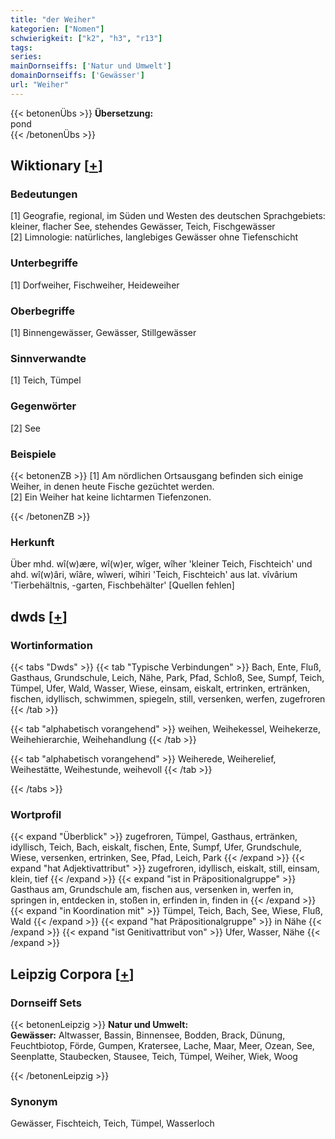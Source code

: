 ```yaml
---
title: "der Weiher"
kategorien: ["Nomen"]
schwierigkeit: ["k2", "h3", "r13"]
tags:
series:
mainDornseiffs: ['Natur und Umwelt']
domainDornseiffs: ['Gewässer']
url: "Weiher"
---
```


{{< betonenÜbs >}}
**Übersetzung:**  
pond  
{{< /betonenÜbs >}}

## Wiktionary [[+](https://de.wiktionary.org/wiki/Weiher)]

### Bedeutungen
[1] Geografie, regional, im Süden und Westen des deutschen Sprachgebiets: kleiner, flacher See, stehendes Gewässer, Teich, Fischgewässer  
[2] Limnologie: natürliches, langlebiges Gewässer ohne Tiefenschicht  

### Unterbegriffe
[1] Dorfweiher, Fischweiher, Heideweiher  

### Oberbegriffe
[1] Binnengewässer, Gewässer, Stillgewässer  

### Sinnverwandte
[1] Teich, Tümpel  

### Gegenwörter
[2] See  

### Beispiele
{{< betonenZB >}}
[1] Am nördlichen Ortsausgang befinden sich einige Weiher, in denen heute Fische gezüchtet werden.  
[2] Ein Weiher hat keine lichtarmen Tiefenzonen.  

{{< /betonenZB >}}
### Herkunft
Über mhd. wî(w)ære, wî(w)er, wîger, wîher 'kleiner Teich, Fischteich' und ahd. wî(w)âri, wîâre, wîweri, wîhiri 'Teich, Fischteich' aus lat. vîvârium 'Tierbehältnis, -garten, Fischbehälter' [Quellen fehlen]  



## dwds [[+](https://www.dwds.de/wb/Weiher)]

### Wortinformation
{{< tabs "Dwds" >}}
{{< tab "Typische Verbindungen" >}}
Bach, Ente, Fluß, Gasthaus, Grundschule, Leich, Nähe, Park, Pfad, Schloß, See, Sumpf, Teich, Tümpel, Ufer, Wald, Wasser, Wiese, einsam, eiskalt, ertrinken, ertränken, fischen, idyllisch, schwimmen, spiegeln, still, versenken, werfen, zugefroren
{{< /tab >}}

{{< tab "alphabetisch vorangehend" >}}
weihen, Weihekessel, Weihekerze, Weihehierarchie, Weihehandlung
{{< /tab >}}

{{< tab "alphabetisch vorangehend" >}}
Weiherede, Weiherelief, Weihestätte, Weihestunde, weihevoll
{{< /tab >}}

{{< /tabs >}}

### Wortprofil
{{< expand "Überblick" >}} zugefroren, Tümpel, Gasthaus, ertränken, idyllisch, Teich, Bach, eiskalt, fischen, Ente, Sumpf, Ufer, Grundschule, Wiese, versenken, ertrinken, See, Pfad, Leich, Park {{< /expand >}}
{{< expand "hat Adjektivattribut" >}} zugefroren, idyllisch, eiskalt, still, einsam, klein, tief {{< /expand >}}
{{< expand "ist in Präpositionalgruppe" >}} Gasthaus am, Grundschule am, fischen aus, versenken in, werfen in, springen in, entdecken in, stoßen in, erfinden in, finden in {{< /expand >}}
{{< expand "in Koordination mit" >}} Tümpel, Teich, Bach, See, Wiese, Fluß, Wald {{< /expand >}}
{{< expand "hat Präpositionalgruppe" >}} in Nähe {{< /expand >}}
{{< expand "ist Genitivattribut von" >}} Ufer, Wasser, Nähe {{< /expand >}}

## Leipzig Corpora [[+](https://corpora.uni-leipzig.de/en/res?word=Weiher&corpusId=deu_newscrawl-public_2018)]

### Dornseiff Sets
{{< betonenLeipzig >}}
**Natur und Umwelt:**  
**Gewässer:** Altwasser, Bassin, Binnensee, Bodden, Brack, Dünung, Feuchtbiotop, Förde, Gumpen, Kratersee, Lache, Maar, Meer, Ozean, See, Seenplatte, Staubecken, Stausee, Teich, Tümpel, Weiher, Wiek, Woog  

{{< /betonenLeipzig >}}

### Synonym
Gewässer, Fischteich, Teich, Tümpel, Wasserloch

